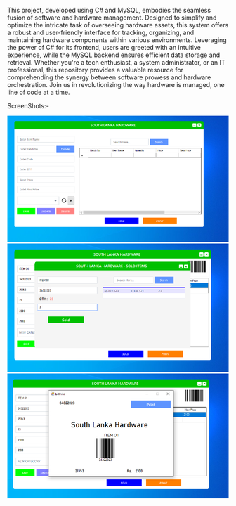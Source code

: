 This project, developed using C# and MySQL, embodies the seamless fusion of software and hardware management. Designed to simplify and optimize the intricate task of overseeing hardware assets, this system offers a robust and user-friendly interface for tracking, organizing, and maintaining hardware components within various environments. Leveraging the power of C# for its frontend, users are greeted with an intuitive experience, while the MySQL backend ensures efficient data storage and retrieval. Whether you're a tech enthusiast, a system administrator, or an IT professional, this repository provides a valuable resource for comprehending the synergy between software prowess and hardware orchestration. Join us in revolutionizing the way hardware is managed, one line of code at a time.

ScreenShots:-

<img src = "screenshots/SS_01.PNG">
<br>
<img src = "screenshots/SS_02.PNG">
<br>
<img src = "screenshots/SS_03.PNG">
